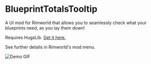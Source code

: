 # BlueprintTotalsTooltip
A UI mod for Rimworld that allows you to seamlessly check what your blueprints need, as you lay them down!

Requires HugsLib. [Get it here.](https://github.com/UnlimitedHugs/RimworldHugsLib/releases)

See further details in Rimworld's mod menu.

![Demo GIF](https://i.imgur.com/sGCp6Lr.gif)